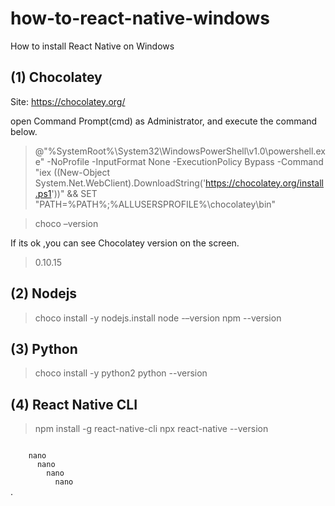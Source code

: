 # how-to-react-native-windows
 How to install React Native on Windows



## (1) Chocolatey
Site: https://chocolatey.org/

open Command Prompt(cmd) as Administrator, and execute the command below.

> @"%SystemRoot%\System32\WindowsPowerShell\v1.0\powershell.exe" -NoProfile -InputFormat None -ExecutionPolicy Bypass -Command "iex ((New-Object System.Net.WebClient).DownloadString('https://chocolatey.org/install.ps1'))" && SET "PATH=%PATH%;%ALLUSERSPROFILE%\chocolatey\bin"




> choco –version

If its ok ,you can see Chocolatey version on the screen.

> 0.10.15

## (2) Nodejs

> choco install -y nodejs.install
> node -–version
> npm --version

## (3) Python
> choco install -y python2
> python --version

## (4) React Native CLI
> npm install -g react-native-cli
> npx react-native --version

<code>      
    nano
      nano
        nano
          nano
</code>.






